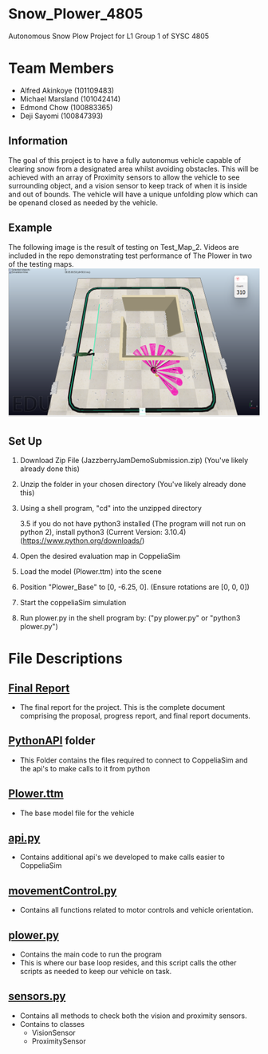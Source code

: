 # Snow_Plower_4805
Autonomous Snow Plow Project for L1 Group 1 of SYSC 4805
# Team Members
- Alfred Akinkoye (101109483)
- Michael Marsland (101042414)
- Edmond Chow (100883365)
- Deji Sayomi (100847393)

## Information
The goal of this project is to have a fully autonomus vehicle capable of clearing snow from a designated area whilst avoiding obstacles. This will be achieved with an array of Proximity sensors to allow the vehicle to see surrounding object, and a vision sensor to keep track of when it is inside and out of bounds. The vehicle will have a unique unfolding plow which can be openand closed as needed by the vehicle.

## Example
The following image is the result of testing on Test_Map_2. Videos are included in the repo demonstrating test performance of The Plower in two of the testing maps.
![alt text](https://github.com/Alfred-Akinkoye/Snow_Plower_4805/blob/main/Testing_Map_2.png)

## Set Up
1. Download Zip File (JazzberryJamDemoSubmission.zip) (You've likely already done this)

2. Unzip the folder in your chosen directory (You've likely already done this)

3. Using a shell program, "cd" into the unzipped directory
   
    3.5 if you do not have python3 installed (The program will not run on python 2), install python3 (Current Version: 3.10.4) (https://www.python.org/downloads/)

4. Open the desired evaluation map in CoppeliaSim

5. Load the model (Plower.ttm) into the scene

6. Position "Plower_Base" to [0, -6.25, 0]. (Ensure rotations are [0, 0, 0])

7. Start the coppeliaSim simulation

8. Run plower.py in the shell program by: ("py plower.py" or "python3 plower.py")

# File Descriptions
  ## [Final Report](https://github.com/Alfred-Akinkoye/Snow_Plower_4805/blob/main/SYSC4805%20-%20L1_G1%20-%20Jazzberry%20Jam%20-%20Final%20Report.pdf)
  - The final report for the project. This is the complete document comprising the proposal, progress report, and final report documents.
  ## [PythonAPI](https://github.com/Alfred-Akinkoye/Snow_Plower_4805/tree/main/Main/PythonAPI) folder
  - This Folder contains the files required to connect to CoppeliaSim and the api's to make calls to it from python
  ## [Plower.ttm](https://github.com/Alfred-Akinkoye/Snow_Plower_4805/blob/main/Main/Plower.ttm)
  - The base model file for the vehicle
  ## [api.py](https://github.com/Alfred-Akinkoye/Snow_Plower_4805/blob/main/Main/api.py)
  - Contains additional api's we developed to make calls easier to CoppeliaSim
  ## [movementControl.py](https://github.com/Alfred-Akinkoye/Snow_Plower_4805/blob/main/Main/movementControl.py)
  - Contains all functions related to motor controls and vehicle orientation.
  ## [plower.py](https://github.com/Alfred-Akinkoye/Snow_Plower_4805/blob/main/Main/plower.py)
  - Contains the main code to run the program
  - This is where our base loop resides, and this script calls the other scripts as needed to keep our vehicle on task.
  ## [sensors.py](https://github.com/Alfred-Akinkoye/Snow_Plower_4805/blob/main/Main/sensors.py)
  - Contains all methods to check both the vision and proximity sensors.
  - Contains to classes
    - VisionSensor
    - ProximitySensor

